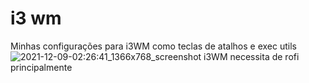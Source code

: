 # <b>i3 wm</b>
Minhas configurações para i3WM como teclas de atalhos e exec utils
![2021-12-09-02:26:41_1366x768_screenshot](https://user-images.githubusercontent.com/86479460/145339674-0c51ced4-cf75-41c2-b8e0-628fcc0cd192.png)
i3WM necessita de rofi principalmente
